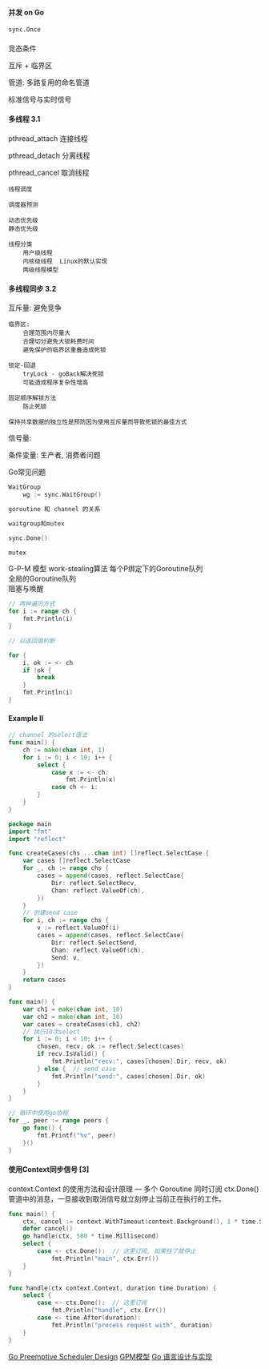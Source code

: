 #### 并发 on Go

    sync.Once

#### 
竞态条件

互斥 + 临界区

管道: 多路复用的命名管道

标准信号与实时信号

#### 多线程 3.1

pthread_attach 连接线程

pthread_detach 分离线程

pthread_cancel 取消线程

    线程调度

    调度器预测

    动态优先级
    静态优先级

    线程分类  
        用户级线程  
        内核级线程  Linux的默认实现  
        两级线程模型  

#### 多线程同步 3.2
互斥量:
    避免竞争

    临界区:
        合理范围内尽量大  
        合理切分避免大锁耗费时间  
        避免保护的临界区重叠造成死锁

    锁定-回退
        tryLock - goBack解决死锁
        可能造成程序复杂性增高

    固定顺序解锁方法
        防止死锁

    保持共享数据的独立性是预防因为使用互斥量而导致死锁的最佳方式

信号量:

条件变量:
    生产者, 消费者问题

Go常见问题
~~~go
WaitGroup
    wg := sync.WaitGroup()

goroutine 和 channel 的关系

waitgroup和mutex

sync.Done()

mutex

~~~


G-P-M 模型
    work-stealing算法
        每个P绑定下的Goroutine队列  
        全局的Goroutine队列  
    阻塞与唤醒  

~~~go
// 两种遍历方式
for i := range ch {
    fmt.Println(i)
}

// 以返回值判断

for {
    i, ok := <- ch
    if !ok {
        break
    }
    fmt.Println(i)
}

~~~

#### Example II

~~~go
// channel 的select语法
func main() {
    ch := make(chan int, 1)
    for i := 0; i < 10; i++ {
        select {
            case x := <- ch:
                fmt.Println(x)
            case ch <- i:
        }
    }
}
~~~

~~~go
package main
import "fmt"
import "reflect"

func createCases(chs ...chan int) []reflect.SelectCase {
    var cases []reflect.SelectCase
    for _, ch := range chs {
        cases = append(cases, reflect.SelectCase{
            Dir: reflect.SelectRecv,
            Chan: reflect.ValueOf(ch),
        })
    }
    // 创建send case
    for i, ch := range chs {
        v := reflect.ValueOf(i)
        cases = append(cases, reflect.SelectCase{
            Dir: reflect.SelectSend,
            Chan: reflect.ValueOf(ch),
            Send: v,
        })
    }
	return cases
}

func main() {
    var ch1 = make(chan int, 10)
    var ch2 = make(chan int, 10)
    var cases = createCases(ch1, ch2)
    // 执行10次select
    for i := 0; i < 10; i++ {
        chosen, recv, ok := reflect.Select(cases)
        if recv.IsValid() {
            fmt.Println("recv:", cases[chosen].Dir, recv, ok)
        } else {  // send case
            fmt.Println("send:", cases[chosen].Dir, ok)
        }
    }
}

~~~

~~~go
// 循环中使用go协程
for _, peer := range peers {
    go func() {
        fmt.Printf("%v", peer)
    }()
}
~~~

#### 使用Context同步信号 [3]
context.Context 的使用方法和设计原理 — 多个 Goroutine 同时订阅 ctx.Done() 管道中的消息，一旦接收到取消信号就立刻停止当前正在执行的工作。

~~~go
func main() {
    ctx, cancel := context.WithTimeout(context.Background(), 1 * time.Second)
    defer cancel()
    go handle(ctx, 500 * time.Millisecond)
    select {
        case <- ctx.Done():  // 这里订阅, 如果挂了就停止
            fmt.Println("main", ctx.Err())
    }
}

func handle(ctx context.Context, duration time.Duration) {
    select {
        case <- ctx.Done():  // 这里订阅
            fmt.Println("handle", ctx.Err())
        case <- time.After(duration):
            fmt.Println("process request with", duration)
    }
}

~~~

[Go Preemptive Scheduler Design]()
[GPM模型](https://www.cnblogs.com/X-knight/p/11365929.html)
[Go 语言设计与实现](https://draveness.me/golang/docs)
